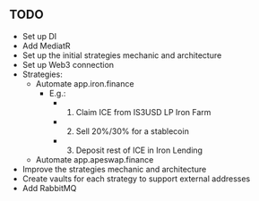 ## TODO

- Set up DI
- Add MediatR
- Set up the initial strategies mechanic and architecture
- Set up Web3 connection
- Strategies:
  - Automate app.iron.finance
    - E.g.:
      - 1) Claim ICE from IS3USD LP Iron Farm
      - 2) Sell 20%/30% for a stablecoin
      - 3) Deposit rest of ICE in Iron Lending
  - Automate app.apeswap.finance
- Improve the strategies mechanic and architecture
- Create vaults for each strategy to support external addresses
- Add RabbitMQ
